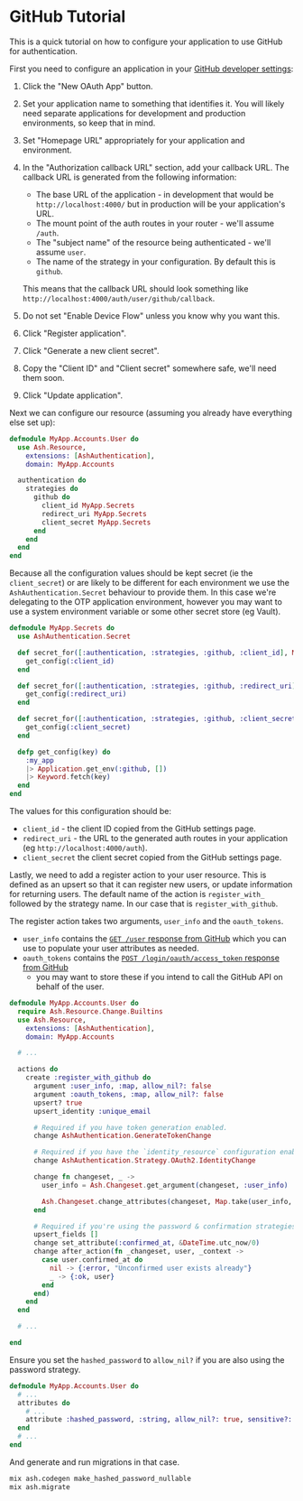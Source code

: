 # GitHub Tutorial

This is a quick tutorial on how to configure your application to use GitHub for authentication.

First you need to configure an application in your [GitHub developer settings](https://github.com/settings/developers):

1. Click the "New OAuth App" button.
2. Set your application name to something that identifies it. You will likely
   need separate applications for development and production environments, so
   keep that in mind.
3. Set "Homepage URL" appropriately for your application and environment.
4. In the "Authorization callback URL" section, add your callback URL. The
   callback URL is generated from the following information:

   - The base URL of the application - in development that would be
     `http://localhost:4000/` but in production will be your application's
     URL.
   - The mount point of the auth routes in your router - we'll assume
     `/auth`.
   - The "subject name" of the resource being authenticated - we'll assume `user`.
   - The name of the strategy in your configuration. By default this is
     `github`.

   This means that the callback URL should look something like
   `http://localhost:4000/auth/user/github/callback`.

5. Do not set "Enable Device Flow" unless you know why you want this.
6. Click "Register application".
7. Click "Generate a new client secret".
8. Copy the "Client ID" and "Client secret" somewhere safe, we'll need them
   soon.
9. Click "Update application".

Next we can configure our resource (assuming you already have everything else
set up):

```elixir
defmodule MyApp.Accounts.User do
  use Ash.Resource,
    extensions: [AshAuthentication],
    domain: MyApp.Accounts

  authentication do
    strategies do
      github do
        client_id MyApp.Secrets
        redirect_uri MyApp.Secrets
        client_secret MyApp.Secrets
      end
    end
  end
end
```

Because all the configuration values should be kept secret (ie the
`client_secret`) or are likely to be different for each environment we use the
`AshAuthentication.Secret` behaviour to provide them. In this case we're
delegating to the OTP application environment, however you may want to use a
system environment variable or some other secret store (eg Vault).

```elixir
defmodule MyApp.Secrets do
  use AshAuthentication.Secret

  def secret_for([:authentication, :strategies, :github, :client_id], MyApp.Accounts.User, _) do
    get_config(:client_id)
  end

  def secret_for([:authentication, :strategies, :github, :redirect_uri], MyApp.Accounts.User, _) do
    get_config(:redirect_uri)
  end

  def secret_for([:authentication, :strategies, :github, :client_secret], MyApp.Accounts.User, _) do
    get_config(:client_secret)
  end

  defp get_config(key) do
    :my_app
    |> Application.get_env(:github, [])
    |> Keyword.fetch(key)
  end
end
```

The values for this configuration should be:

- `client_id` - the client ID copied from the GitHub settings page.
- `redirect_uri` - the URL to the generated auth routes in your application
  (eg `http://localhost:4000/auth`).
- `client_secret` the client secret copied from the GitHub settings page.

Lastly, we need to add a register action to your user resource. This is defined
as an upsert so that it can register new users, or update information for
returning users. The default name of the action is `register_with_` followed by
the strategy name. In our case that is `register_with_github`.

The register action takes two arguments, `user_info` and the `oauth_tokens`.

- `user_info` contains the [`GET /user` response from
  GitHub](https://docs.github.com/en/rest/users/users?apiVersion=2022-11-28#get-the-authenticated-user)
  which you can use to populate your user attributes as needed.
- `oauth_tokens` contains the [`POST /login/oauth/access_token` response from
  GitHub](https://docs.github.com/en/developers/apps/building-oauth-apps/authorizing-oauth-apps#response)
  - you may want to store these if you intend to call the GitHub API on behalf
    of the user.

```elixir
defmodule MyApp.Accounts.User do
  require Ash.Resource.Change.Builtins
  use Ash.Resource,
    extensions: [AshAuthentication],
    domain: MyApp.Accounts

  # ...

  actions do
    create :register_with_github do
      argument :user_info, :map, allow_nil?: false
      argument :oauth_tokens, :map, allow_nil?: false
      upsert? true
      upsert_identity :unique_email

      # Required if you have token generation enabled.
      change AshAuthentication.GenerateTokenChange

      # Required if you have the `identity_resource` configuration enabled.
      change AshAuthentication.Strategy.OAuth2.IdentityChange

      change fn changeset, _ ->
        user_info = Ash.Changeset.get_argument(changeset, :user_info)

        Ash.Changeset.change_attributes(changeset, Map.take(user_info, ["email"]))
      end

      # Required if you're using the password & confirmation strategies
      upsert_fields []
      change set_attribute(:confirmed_at, &DateTime.utc_now/0)
      change after_action(fn _changeset, user, _context ->
        case user.confirmed_at do
          nil -> {:error, "Unconfirmed user exists already"}
          _ -> {:ok, user}
        end
      end)
    end
  end

  # ...

end
```

Ensure you set the `hashed_password` to `allow_nil?` if you are also using the password strategy.

```elixir
defmodule MyApp.Accounts.User do
  # ...
  attributes do
    # ...
    attribute :hashed_password, :string, allow_nil?: true, sensitive?: true
  end
  # ...
end
```

And generate and run migrations in that case.

```bash
mix ash.codegen make_hashed_password_nullable
mix ash.migrate
```
